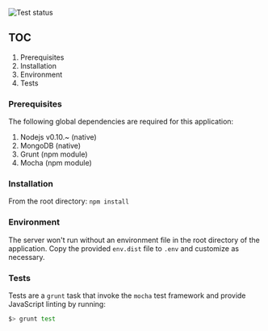 ![Test status](https://magnum.travis-ci.com/sedge/opendojo.svg?token=Pq9BJTQsrUUEcKjEssNY&branch=master)

## TOC

1. Prerequisites
2. Installation
3. Environment
4. Tests

### Prerequisites

The following global dependencies are required for this application:

1. Nodejs v0.10.~ (native)
2. MongoDB (native)
3. Grunt (npm module)
4. Mocha (npm module)

### Installation

From the root directory: `npm install`

### Environment

The server won't run without an environment file in the root directory of the application. Copy the provided `env.dist` file to `.env` and customize as necessary.

### Tests

Tests are a `grunt` task that invoke the `mocha` test framework and provide JavaScript linting by running:

```bash
$> grunt test
```


